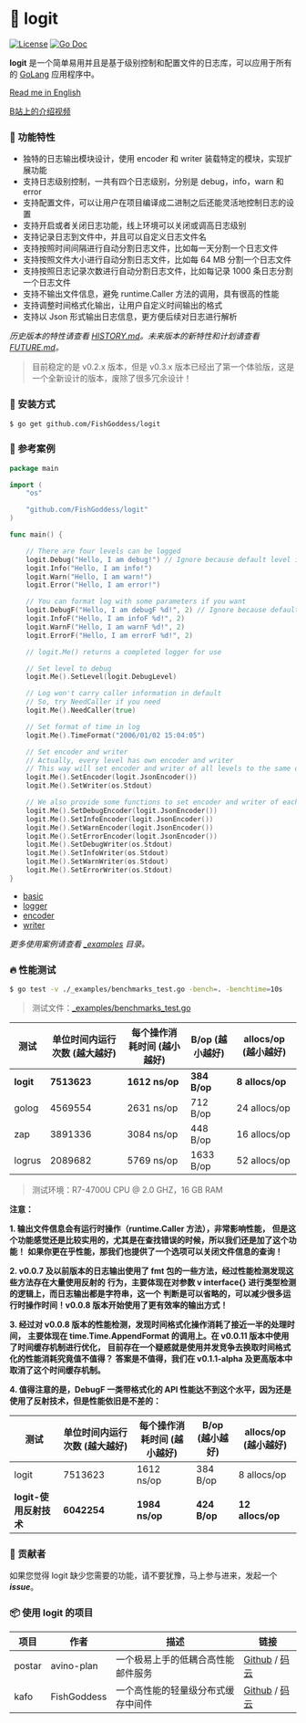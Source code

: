 # 📝 logit

[![License](_icon/license.svg)](https://www.apache.org/licenses/LICENSE-2.0.html)
[![Go Doc](_icon/godoc.svg)](https://pkg.go.dev/github.com/FishGoddess/logit?tab=doc)

**logit** 是一个简单易用并且是基于级别控制和配置文件的日志库，可以应用于所有的 [GoLang](https://golang.org) 应用程序中。

[Read me in English](./README.en.md)

[B站上的介绍视频](https://www.bilibili.com/video/BV14t4y1y7rF)

### 🥇 功能特性

* 独特的日志输出模块设计，使用 encoder 和 writer 装载特定的模块，实现扩展功能
* 支持日志级别控制，一共有四个日志级别，分别是 debug，info，warn 和 error
* 支持配置文件，可以让用户在项目编译成二进制之后还能灵活地控制日志的设置
* 支持开启或者关闭日志功能，线上环境可以关闭或调高日志级别
* 支持记录日志到文件中，并且可以自定义日志文件名
* 支持按照时间间隔进行自动分割日志文件，比如每一天分割一个日志文件
* 支持按照文件大小进行自动分割日志文件，比如每 64 MB 分割一个日志文件
* 支持按照日志记录次数进行自动分割日志文件，比如每记录 1000 条日志分割一个日志文件
* 支持不输出文件信息，避免 runtime.Caller 方法的调用，具有很高的性能
* 支持调整时间格式化输出，让用户自定义时间输出的格式
* 支持以 Json 形式输出日志信息，更方便后续对日志进行解析

_历史版本的特性请查看 [HISTORY.md](./HISTORY.md)。未来版本的新特性和计划请查看 [FUTURE.md](./FUTURE.md)。_

> 目前稳定的是 v0.2.x 版本，但是 v0.3.x 版本已经出了第一个体验版，这是一个全新设计的版本，废除了很多冗余设计！

### 🚀 安装方式

```bash
$ go get github.com/FishGoddess/logit
```

### 📖 参考案例

```go
package main

import (
	"os"

	"github.com/FishGoddess/logit"
)

func main() {

	// There are four levels can be logged
	logit.Debug("Hello, I am debug!") // Ignore because default level is info
	logit.Info("Hello, I am info!")
	logit.Warn("Hello, I am warn!")
	logit.Error("Hello, I am error!")

	// You can format log with some parameters if you want
	logit.DebugF("Hello, I am debugF %d!", 2) // Ignore because default level is info
	logit.InfoF("Hello, I am infoF %d!", 2)
	logit.WarnF("Hello, I am warnF %d!", 2)
	logit.ErrorF("Hello, I am errorF %d!", 2)

	// logit.Me() returns a completed logger for use

	// Set level to debug
	logit.Me().SetLevel(logit.DebugLevel)

	// Log won't carry caller information in default
	// So, try NeedCaller if you need
	logit.Me().NeedCaller(true)

	// Set format of time in log
	logit.Me().TimeFormat("2006/01/02 15:04:05")

	// Set encoder and writer
	// Actually, every level has own encoder and writer
	// This way will set encoder and writer of all levels to the same one
	logit.Me().SetEncoder(logit.JsonEncoder())
	logit.Me().SetWriter(os.Stdout)

	// We also provide some functions to set encoder and writer of each level
	logit.Me().SetDebugEncoder(logit.JsonEncoder())
	logit.Me().SetInfoEncoder(logit.JsonEncoder())
	logit.Me().SetWarnEncoder(logit.JsonEncoder())
	logit.Me().SetErrorEncoder(logit.JsonEncoder())
	logit.Me().SetDebugWriter(os.Stdout)
	logit.Me().SetInfoWriter(os.Stdout)
	logit.Me().SetWarnWriter(os.Stdout)
	logit.Me().SetErrorWriter(os.Stdout)
}
```

* [basic](./_examples/basic.go)
* [logger](./_examples/logger.go)
* [encoder](./_examples/encoder.go)
* [writer](./_examples/writer.go)

_更多使用案例请查看 [_examples](./_examples) 目录。_

### 🔥 性能测试

```bash
$ go test -v ./_examples/benchmarks_test.go -bench=. -benchtime=10s
```

> 测试文件：[_examples/benchmarks_test.go](./_examples/benchmarks_test.go)

| 测试 | 单位时间内运行次数 (越大越好) |  每个操作消耗时间 (越小越好) | B/op (越小越好) | allocs/op (越小越好) |
| -----------|--------|-------------|-------------|-------------|
| **logit** | **7513623** | **1612 ns/op** | **384 B/op** | **8 allocs/op** |
| golog | 4569554 | 2631 ns/op | 712 B/op | 24 allocs/op |
| zap | 3891336 | 3084 ns/op | 448 B/op | 16 allocs/op |
| logrus | 2089682 | 5769 ns/op | 1633 B/op | 52 allocs/op |

> 测试环境：R7-4700U CPU @ 2.0 GHZ，16 GB RAM

**注意：**

**1. 输出文件信息会有运行时操作（runtime.Caller 方法），非常影响性能，**
**但是这个功能感觉还是比较实用的，尤其是在查找错误的时候，所以我们还是加了这个功能！**
**如果你更在乎性能，那我们也提供了一个选项可以关闭文件信息的查询！**

**2. v0.0.7 及以前版本的日志输出使用了 fmt 包的一些方法，经过性能检测发现这些方法存在大量使用反射的**
**行为，主要体现在对参数 v interface{} 进行类型检测的逻辑上，而日志输出都是字符串，这一个**
**判断是可以省略的，可以减少很多运行时操作时间！v0.0.8 版本开始使用了更有效率的输出方式！**

**3. 经过对 v0.0.8 版本的性能检测，发现时间格式化操作消耗了接近一半的处理时间，**
**主要体现在 time.Time.AppendFormat 的调用上。在 v0.0.11 版本中使用了时间缓存机制进行优化，**
**目前存在一个疑惑就是使用并发竞争去换取时间格式化的性能消耗究竟值不值得？**
**答案是不值得，我们在 v0.1.1-alpha 及更高版本中取消了这个时间缓存机制。**

**4. 值得注意的是，DebugF 一类带格式化的 API 性能达不到这个水平，因为还是使用了反射技术，但是性能依旧是不差的：**

| 测试 | 单位时间内运行次数 (越大越好) |  每个操作消耗时间 (越小越好) | B/op (越小越好) | allocs/op (越小越好) |
| -----------|--------|-------------|-------------|-------------|
| logit | 7513623 | 1612 ns/op | 384 B/op | 8 allocs/op |
| **logit-使用反射技术** | **6042254** | **1984 ns/op** | **424 B/op** | **12 allocs/op** |

### 👥 贡献者

如果您觉得 logit 缺少您需要的功能，请不要犹豫，马上参与进来，发起一个 _**issue**_。

### 📦 使用 logit 的项目

| 项目 | 作者 | 描述 | 链接 |
| -----------|--------|-------------| ---------------- |
| postar | avino-plan | 一个极易上手的低耦合高性能邮件服务 | [Github](https://github.com/avino-plan/postar) / [码云](https://gitee.com/avino-plan/postar) |
| kafo | FishGoddess | 一个高性能的轻量级分布式缓存中间件 | [Github](https://github.com/FishGoddess/kafo) / [码云](https://gitee.com/FishGoddess/kafo) |
